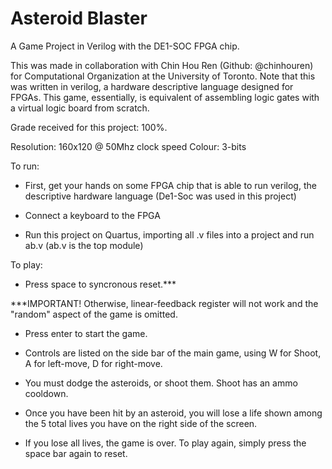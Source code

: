 # Asteroid Blaster

A Game Project in Verilog with the DE1-SOC FPGA chip. 

This was made in collaboration with Chin Hou Ren (Github: @chinhouren) for Computational Organization at the University of Toronto. Note that this was written in verilog, a hardware descriptive language designed for FPGAs. This game, essentially, is equivalent of assembling logic gates with a virtual logic board from scratch. 

Grade received for this project: 100%.

Resolution: 160x120 @ 50Mhz clock speed
Colour: 3-bits

To run:

- First, get your hands on some FPGA chip that is able to run verilog, the descriptive hardware language (De1-Soc was used in this project)

- Connect a keyboard to the FPGA

- Run this project on Quartus, importing all .v files into a project and run ab.v (ab.v is the top module)

To play:

- Press space to syncronous reset.***

***IMPORTANT! Otherwise, linear-feedback register will not work and the "random" aspect of the game is omitted.

- Press enter to start the game.

- Controls are listed on the side bar of the main game, using W for Shoot, A for left-move, D for right-move.

- You must dodge the asteroids, or shoot them. Shoot has an ammo cooldown.

- Once you have been hit by an asteroid, you will lose a life shown among the 5 total lives you have on the right side of the screen.

- If you lose all lives, the game is over. To play again, simply press the space bar again to reset.

